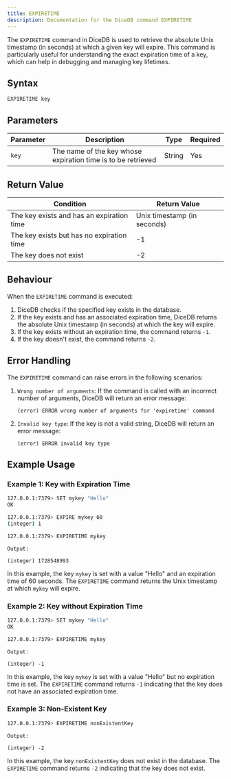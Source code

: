 ```yaml
---
title: EXPIRETIME
description: Documentation for the DiceDB command EXPIRETIME
---
```


The `EXPIRETIME` command in DiceDB is used to retrieve the absolute Unix timestamp (in seconds) at which a given key will expire. This command is particularly useful for understanding the exact expiration time of a key, which can help in debugging and managing key lifetimes.

## Syntax

```
EXPIRETIME key
```

## Parameters

| Parameter | Description                                                               | Type    | Required |
|-----------|---------------------------------------------------------------------------|---------|----------|
| `key`     | The name of the key whose expiration time is to be retrieved              | String  | Yes      |

## Return Value

| Condition                                      | Return Value                                      |
|------------------------------------------------|---------------------------------------------------|
| The key exists and has an expiration time      | Unix timestamp (in seconds)                       |
| The key exists but has no expiration time      | -1                                                |
| The key does not exist                         | -2                                                |


## Behaviour

When the `EXPIRETIME` command is executed:

1. DiceDB checks if the specified key exists in the database.
2. If the key exists and has an associated expiration time, DiceDB returns the absolute Unix timestamp (in seconds) at which the key will expire.
3. If the key exists without an expiration time, the command returns `-1`.
4. If the key doesn't exist, the command returns `-2`. 

## Error Handling

The `EXPIRETIME` command can raise errors in the following scenarios:

1. `Wrong number of arguments`: If the command is called with an incorrect number of arguments, DiceDB will return an error message:
   ```
   (error) ERROR wrong number of arguments for 'expiretime' command
   ```
2. `Invalid key type`: If the key is not a valid string, DiceDB will return an error message:
   ```
   (error) ERROR invalid key type
   ```

## Example Usage

### Example 1: Key with Expiration Time

```bash
127.0.0.1:7379> SET mykey "Hello"
OK
```
```bash
127.0.0.1:7379> EXPIRE mykey 60
(integer) 1
```
```bash
127.0.0.1:7379> EXPIRETIME mykey
```

`Output:`

```
(integer) 1728548993
```

In this example, the key `mykey` is set with a value "Hello" and an expiration time of 60 seconds. The `EXPIRETIME` command returns the Unix timestamp at which `mykey` will expire.

### Example 2: Key without Expiration Time

```bash
127.0.0.1:7379> SET mykey "Hello"
OK
```

```bash
127.0.0.1:7379> EXPIRETIME mykey
```

`Output:`

```
(integer) -1
```

In this example, the key `mykey` is set with a value "Hello" but no expiration time is set. The `EXPIRETIME` command returns `-1` indicating that the key does not have an associated expiration time.

### Example 3: Non-Existent Key

```bash
127.0.0.1:7379> EXPIRETIME nonExistentKey
```

`Output:`

```
(integer) -2
```

In this example, the key `nonExistentKey` does not exist in the database. The `EXPIRETIME` command returns `-2` indicating that the key does not exist.
